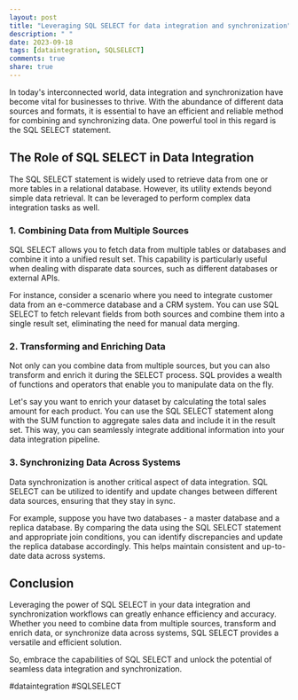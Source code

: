 ```yaml
---
layout: post
title: "Leveraging SQL SELECT for data integration and synchronization"
description: " "
date: 2023-09-18
tags: [dataintegration, SQLSELECT]
comments: true
share: true
---
```


In today's interconnected world, data integration and synchronization have become vital for businesses to thrive. With the abundance of different data sources and formats, it is essential to have an efficient and reliable method for combining and synchronizing data. One powerful tool in this regard is the SQL SELECT statement.

## The Role of SQL SELECT in Data Integration

The SQL SELECT statement is widely used to retrieve data from one or more tables in a relational database. However, its utility extends beyond simple data retrieval. It can be leveraged to perform complex data integration tasks as well.

### 1. Combining Data from Multiple Sources

SQL SELECT allows you to fetch data from multiple tables or databases and combine it into a unified result set. This capability is particularly useful when dealing with disparate data sources, such as different databases or external APIs.

For instance, consider a scenario where you need to integrate customer data from an e-commerce database and a CRM system. You can use SQL SELECT to fetch relevant fields from both sources and combine them into a single result set, eliminating the need for manual data merging.

### 2. Transforming and Enriching Data

Not only can you combine data from multiple sources, but you can also transform and enrich it during the SELECT process. SQL provides a wealth of functions and operators that enable you to manipulate data on the fly.

Let's say you want to enrich your dataset by calculating the total sales amount for each product. You can use the SQL SELECT statement along with the SUM function to aggregate sales data and include it in the result set. This way, you can seamlessly integrate additional information into your data integration pipeline.

### 3. Synchronizing Data Across Systems

Data synchronization is another critical aspect of data integration. SQL SELECT can be utilized to identify and update changes between different data sources, ensuring that they stay in sync.

For example, suppose you have two databases - a master database and a replica database. By comparing the data using the SQL SELECT statement and appropriate join conditions, you can identify discrepancies and update the replica database accordingly. This helps maintain consistent and up-to-date data across systems.

## Conclusion

Leveraging the power of SQL SELECT in your data integration and synchronization workflows can greatly enhance efficiency and accuracy. Whether you need to combine data from multiple sources, transform and enrich data, or synchronize data across systems, SQL SELECT provides a versatile and efficient solution.

So, embrace the capabilities of SQL SELECT and unlock the potential of seamless data integration and synchronization.

#dataintegration #SQLSELECT